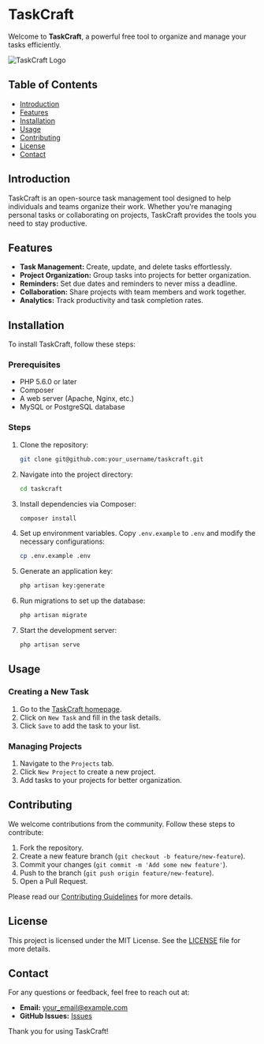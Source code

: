 # TaskCraft

Welcome to **TaskCraft**, a powerful free tool to organize and manage your tasks efficiently.

![TaskCraft Logo](path/to/logo.png)

## Table of Contents

- [Introduction](#introduction)
- [Features](#features)
- [Installation](#installation)
- [Usage](#usage)
- [Contributing](#contributing)
- [License](#license)
- [Contact](#contact)

## Introduction

TaskCraft is an open-source task management tool designed to help individuals and teams organize their work. Whether you're managing personal tasks or collaborating on projects, TaskCraft provides the tools you need to stay productive.

## Features

- **Task Management:** Create, update, and delete tasks effortlessly.
- **Project Organization:** Group tasks into projects for better organization.
- **Reminders:** Set due dates and reminders to never miss a deadline.
- **Collaboration:** Share projects with team members and work together.
- **Analytics:** Track productivity and task completion rates.

## Installation

To install TaskCraft, follow these steps:

### Prerequisites

- PHP 5.6.0 or later
- Composer
- A web server (Apache, Nginx, etc.)
- MySQL or PostgreSQL database

### Steps

1. Clone the repository:

    ```sh
    git clone git@github.com:your_username/taskcraft.git
    ```
   
2. Navigate into the project directory:

    ```sh
    cd taskcraft
    ```

3. Install dependencies via Composer:

    ```sh
    composer install
    ```

4. Set up environment variables. Copy `.env.example` to `.env` and modify the necessary configurations:

    ```sh
    cp .env.example .env
    ```

5. Generate an application key:

    ```sh
    php artisan key:generate
    ```

6. Run migrations to set up the database:

    ```sh
    php artisan migrate
    ```

7. Start the development server:

    ```sh
    php artisan serve
    ```

## Usage

### Creating a New Task

1. Go to the [TaskCraft homepage](http://localhost:8000).
2. Click on `New Task` and fill in the task details.
3. Click `Save` to add the task to your list.

### Managing Projects

1. Navigate to the `Projects` tab.
2. Click `New Project` to create a new project.
3. Add tasks to your projects for better organization.

## Contributing

We welcome contributions from the community. Follow these steps to contribute:

1. Fork the repository.
2. Create a new feature branch (`git checkout -b feature/new-feature`).
3. Commit your changes (`git commit -m 'Add some new feature'`).
4. Push to the branch (`git push origin feature/new-feature`).
5. Open a Pull Request.

Please read our [Contributing Guidelines](CONTRIBUTING.md) for more details.

## License

This project is licensed under the MIT License. See the [LICENSE](LICENSE) file for more details.

## Contact

For any questions or feedback, feel free to reach out at:

- **Email:** your_email@example.com
- **GitHub Issues:** [Issues](https://github.com/your_username/taskcraft/issues)

Thank you for using TaskCraft!
